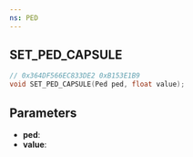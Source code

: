 ```yaml
---
ns: PED
---
```

## SET_PED_CAPSULE

```c
// 0x364DF566EC833DE2 0xB153E1B9
void SET_PED_CAPSULE(Ped ped, float value);
```

## Parameters
* **ped**:
* **value**:
